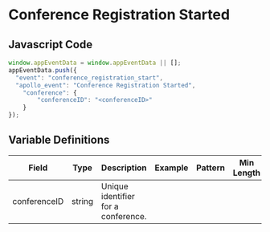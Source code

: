 # Conference Registration Started

### 

## Javascript Code
```js
window.appEventData = window.appEventData || [];
appEventData.push({
  "event": "conference_registration_start",
  "apollo_event": "Conference Registration Started",
    "conference": {
        "conferenceID": "<conferenceID>"
    }
});
```

## Variable Definitions

|Field|Type|Description|Example|Pattern|Min Length|Max Length|Minimum|Maximum|Multiple Of|
| --- | --- | --- | --- | --- | --- | --- | --- | --- | --- |
|conferenceID|string|Unique identifier for a conference.||||||||




